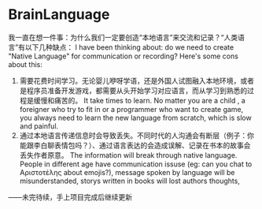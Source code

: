 # BrainLanguage

我一直在想一件事：为什么我们一定要创造“本地语言”来交流和记录？“人类语言”有以下几种缺点：
I have been thinking about: do we need to create "Native Language" for communication or recording? Here's some cons about this:

1. 需要花费时间学习。无论婴儿咿呀学语，还是外国人试图融入本地环境，或者是程序员准备开发游戏，都需要从头开始学习对应语言，而从学习到熟悉的过程是缓慢和痛苦的。
It take times to learn. No matter you are a child , a foreigner who try to fit in or a programmer who want to create game, you always need to learn the new language from scratch, which is slow and painful.
2. 通过本地语言传递信息时会导致丢失。不同时代的人沟通会有断层（例子：你能跟李白聊表情包吗？）、通过语言表达的会造成误解、记录在书本的故事会丢失作者原意。
The information will break through native language. People in different age have communication issuse (eg: can you chat to Αριστοτέλης about emojis?), message spoken by language will be misunderstanded, storys written in books will lost authors thoughts,

——未完待续，手上项目完成后继续更新
